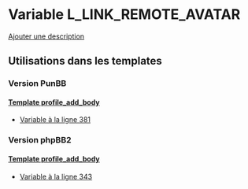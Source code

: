 # Variable L_LINK_REMOTE_AVATAR
[Ajouter une description](https://fa-tvars.appspot.com/var/L_LINK_REMOTE_AVATAR)

## Utilisations dans les templates

### Version PunBB

#### [Template profile_add_body](punbb/profile_add_body.md)
* [Variable &agrave; la ligne 381](../punbb/profile_add_body.tpl#L381)

### Version phpBB2

#### [Template profile_add_body](subsilver/profile_add_body.md)
* [Variable &agrave; la ligne 343](../subsilver/profile_add_body.tpl#L343)